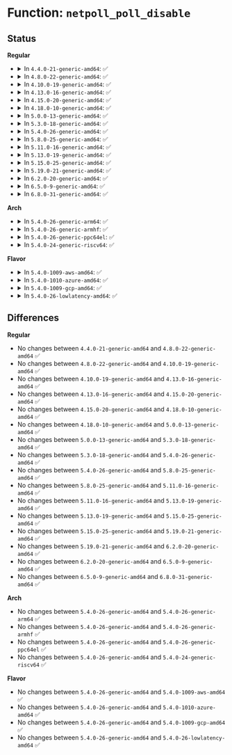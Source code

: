 # Function: <code>netpoll_poll_disable</code>

## Status
<b>Regular</b>
<ul>
<li>
<details>
<summary>In <code>4.4.0-21-generic-amd64</code>: ✅</summary>

```c
void netpoll_poll_disable(struct net_device * dev)
```

```json
{
  "name": "netpoll_poll_disable",
  "collision_type": "Unique Global",
  "inline_type": "No",
  "funcs": [
    {
      "addr": 18446744071586414528,
      "name": "netpoll_poll_disable",
      "external": true,
      "loc": "net/core/netpoll.c:217",
      "file": "net/core/netpoll.c",
      "inline": "seen, unknown",
      "caller_inline": [],
      "caller_func": [
        "net/core/dev.c:__dev_close_many",
        "net/core/dev.c:__dev_open"
      ]
    }
  ],
  "symbols": [
    {
      "addr": 18446744071586414528,
      "name": "netpoll_poll_disable",
      "section": ".text",
      "bind": "STB_GLOBAL",
      "size": 75
    }
  ]
}
```
</details>
</li>
<li>
<details>
<summary>In <code>4.8.0-22-generic-amd64</code>: ✅</summary>

```c
void netpoll_poll_disable(struct net_device * dev)
```

```json
{
  "name": "netpoll_poll_disable",
  "collision_type": "Unique Global",
  "inline_type": "No",
  "funcs": [
    {
      "addr": 18446744071586857632,
      "name": "netpoll_poll_disable",
      "external": true,
      "loc": "net/core/netpoll.c:217",
      "file": "net/core/netpoll.c",
      "inline": "seen, unknown",
      "caller_inline": [],
      "caller_func": [
        "net/core/dev.c:__dev_close_many",
        "net/core/dev.c:__dev_open"
      ]
    }
  ],
  "symbols": [
    {
      "addr": 18446744071586857632,
      "name": "netpoll_poll_disable",
      "section": ".text",
      "bind": "STB_GLOBAL",
      "size": 75
    }
  ]
}
```
</details>
</li>
<li>
<details>
<summary>In <code>4.10.0-19-generic-amd64</code>: ✅</summary>

```c
void netpoll_poll_disable(struct net_device * dev)
```

```json
{
  "name": "netpoll_poll_disable",
  "collision_type": "Unique Global",
  "inline_type": "No",
  "funcs": [
    {
      "addr": 18446744071587048720,
      "name": "netpoll_poll_disable",
      "external": true,
      "loc": "net/core/netpoll.c:217",
      "file": "net/core/netpoll.c",
      "inline": "seen, unknown",
      "caller_inline": [],
      "caller_func": [
        "net/core/dev.c:__dev_close_many",
        "net/core/dev.c:__dev_open"
      ]
    }
  ],
  "symbols": [
    {
      "addr": 18446744071587048720,
      "name": "netpoll_poll_disable",
      "section": ".text",
      "bind": "STB_GLOBAL",
      "size": 75
    }
  ]
}
```
</details>
</li>
<li>
<details>
<summary>In <code>4.13.0-16-generic-amd64</code>: ✅</summary>

```c
void netpoll_poll_disable(struct net_device * dev)
```

```json
{
  "name": "netpoll_poll_disable",
  "collision_type": "Unique Global",
  "inline_type": "No",
  "funcs": [
    {
      "addr": 18446744071587176560,
      "name": "netpoll_poll_disable",
      "external": true,
      "loc": "net/core/netpoll.c:223",
      "file": "net/core/netpoll.c",
      "inline": "seen, unknown",
      "caller_inline": [],
      "caller_func": [
        "net/core/dev.c:__dev_close_many",
        "net/core/dev.c:__dev_open"
      ]
    }
  ],
  "symbols": [
    {
      "addr": 18446744071587176560,
      "name": "netpoll_poll_disable",
      "section": ".text",
      "bind": "STB_GLOBAL",
      "size": 75
    }
  ]
}
```
</details>
</li>
<li>
<details>
<summary>In <code>4.15.0-20-generic-amd64</code>: ✅</summary>

```c
void netpoll_poll_disable(struct net_device * dev)
```

```json
{
  "name": "netpoll_poll_disable",
  "collision_type": "Unique Global",
  "inline_type": "No",
  "funcs": [
    {
      "addr": 18446744071587681840,
      "name": "netpoll_poll_disable",
      "external": true,
      "loc": "net/core/netpoll.c:223",
      "file": "net/core/netpoll.c",
      "inline": "seen, unknown",
      "caller_inline": [],
      "caller_func": [
        "net/core/dev.c:__dev_close_many",
        "net/core/dev.c:__dev_open"
      ]
    }
  ],
  "symbols": [
    {
      "addr": 18446744071587681840,
      "name": "netpoll_poll_disable",
      "section": ".text",
      "bind": "STB_GLOBAL",
      "size": 75
    }
  ]
}
```
</details>
</li>
<li>
<details>
<summary>In <code>4.18.0-10-generic-amd64</code>: ✅</summary>

```c
void netpoll_poll_disable(struct net_device * dev)
```

```json
{
  "name": "netpoll_poll_disable",
  "collision_type": "Unique Global",
  "inline_type": "No",
  "funcs": [
    {
      "addr": 18446744071588014176,
      "name": "netpoll_poll_disable",
      "external": true,
      "loc": "net/core/netpoll.c:223",
      "file": "net/core/netpoll.c",
      "inline": "seen, unknown",
      "caller_inline": [],
      "caller_func": [
        "net/core/dev.c:__dev_close_many",
        "net/core/dev.c:__dev_open"
      ]
    }
  ],
  "symbols": [
    {
      "addr": 18446744071588014176,
      "name": "netpoll_poll_disable",
      "section": ".text",
      "bind": "STB_GLOBAL",
      "size": 75
    }
  ]
}
```
</details>
</li>
<li>
<details>
<summary>In <code>5.0.0-13-generic-amd64</code>: ✅</summary>

```c
void netpoll_poll_disable(struct net_device * dev)
```

```json
{
  "name": "netpoll_poll_disable",
  "collision_type": "Unique Global",
  "inline_type": "No",
  "funcs": [
    {
      "addr": 18446744071588181696,
      "name": "netpoll_poll_disable",
      "external": true,
      "loc": "net/core/netpoll.c:200",
      "file": "net/core/netpoll.c",
      "inline": "seen, unknown",
      "caller_inline": [],
      "caller_func": [
        "net/core/dev.c:__dev_close_many",
        "net/core/dev.c:__dev_open"
      ]
    }
  ],
  "symbols": [
    {
      "addr": 18446744071588181696,
      "name": "netpoll_poll_disable",
      "section": ".text",
      "bind": "STB_GLOBAL",
      "size": 75
    }
  ]
}
```
</details>
</li>
<li>
<details>
<summary>In <code>5.3.0-18-generic-amd64</code>: ✅</summary>

```c
void netpoll_poll_disable(struct net_device * dev)
```

```json
{
  "name": "netpoll_poll_disable",
  "collision_type": "Unique Global",
  "inline_type": "No",
  "funcs": [
    {
      "addr": 18446744071588510224,
      "name": "netpoll_poll_disable",
      "external": true,
      "loc": "net/core/netpoll.c:201",
      "file": "net/core/netpoll.c",
      "inline": "seen, unknown",
      "caller_inline": [],
      "caller_func": [
        "net/core/dev.c:__dev_close_many",
        "net/core/dev.c:__dev_open"
      ]
    }
  ],
  "symbols": [
    {
      "addr": 18446744071588510224,
      "name": "netpoll_poll_disable",
      "section": ".text",
      "bind": "STB_GLOBAL",
      "size": 89
    }
  ]
}
```
</details>
</li>
<li>
<details>
<summary>In <code>5.4.0-26-generic-amd64</code>: ✅</summary>

```c
void netpoll_poll_disable(struct net_device * dev)
```

```json
{
  "name": "netpoll_poll_disable",
  "collision_type": "Unique Global",
  "inline_type": "No",
  "funcs": [
    {
      "addr": 18446744071588718800,
      "name": "netpoll_poll_disable",
      "external": true,
      "loc": "net/core/netpoll.c:201",
      "file": "net/core/netpoll.c",
      "inline": "seen, unknown",
      "caller_inline": [],
      "caller_func": [
        "net/core/dev.c:__dev_close_many",
        "net/core/dev.c:__dev_open"
      ]
    }
  ],
  "symbols": [
    {
      "addr": 18446744071588718800,
      "name": "netpoll_poll_disable",
      "section": ".text",
      "bind": "STB_GLOBAL",
      "size": 89
    }
  ]
}
```
</details>
</li>
<li>
<details>
<summary>In <code>5.8.0-25-generic-amd64</code>: ✅</summary>

```c
void netpoll_poll_disable(struct net_device * dev)
```

```json
{
  "name": "netpoll_poll_disable",
  "collision_type": "Unique Global",
  "inline_type": "No",
  "funcs": [
    {
      "addr": 18446744071589585952,
      "name": "netpoll_poll_disable",
      "external": true,
      "loc": "net/core/netpoll.c:202",
      "file": "net/core/netpoll.c",
      "inline": "seen, unknown",
      "caller_inline": [],
      "caller_func": [
        "net/core/dev.c:__dev_close_many",
        "net/core/dev.c:__dev_open"
      ]
    }
  ],
  "symbols": [
    {
      "addr": 18446744071589585952,
      "name": "netpoll_poll_disable",
      "section": ".text",
      "bind": "STB_GLOBAL",
      "size": 89
    }
  ]
}
```
</details>
</li>
<li>
<details>
<summary>In <code>5.11.0-16-generic-amd64</code>: ✅</summary>

```c
void netpoll_poll_disable(struct net_device * dev)
```

```json
{
  "name": "netpoll_poll_disable",
  "collision_type": "Unique Global",
  "inline_type": "No",
  "funcs": [
    {
      "addr": 18446744071589596400,
      "name": "netpoll_poll_disable",
      "external": true,
      "loc": "net/core/netpoll.c:203",
      "file": "net/core/netpoll.c",
      "inline": "seen, unknown",
      "caller_inline": [],
      "caller_func": [
        "net/core/dev.c:__dev_close_many",
        "net/core/dev.c:__dev_open"
      ]
    }
  ],
  "symbols": [
    {
      "addr": 18446744071589596400,
      "name": "netpoll_poll_disable",
      "section": ".text",
      "bind": "STB_GLOBAL",
      "size": 89
    }
  ]
}
```
</details>
</li>
<li>
<details>
<summary>In <code>5.13.0-19-generic-amd64</code>: ✅</summary>

```c
void netpoll_poll_disable(struct net_device * dev)
```

```json
{
  "name": "netpoll_poll_disable",
  "collision_type": "Unique Global",
  "inline_type": "No",
  "funcs": [
    {
      "addr": 18446744071589484976,
      "name": "netpoll_poll_disable",
      "external": true,
      "loc": "net/core/netpoll.c:202",
      "file": "net/core/netpoll.c",
      "inline": "seen, unknown",
      "caller_inline": [],
      "caller_func": [
        "net/core/dev.c:__dev_close_many",
        "net/core/dev.c:__dev_open"
      ]
    }
  ],
  "symbols": [
    {
      "addr": 18446744071589484976,
      "name": "netpoll_poll_disable",
      "section": ".text",
      "bind": "STB_GLOBAL",
      "size": 89
    }
  ]
}
```
</details>
</li>
<li>
<details>
<summary>In <code>5.15.0-25-generic-amd64</code>: ✅</summary>

```c
void netpoll_poll_disable(struct net_device * dev)
```

```json
{
  "name": "netpoll_poll_disable",
  "collision_type": "Unique Global",
  "inline_type": "No",
  "funcs": [
    {
      "addr": 18446744071590225648,
      "name": "netpoll_poll_disable",
      "external": true,
      "loc": "net/core/netpoll.c:203",
      "file": "net/core/netpoll.c",
      "inline": "seen, unknown",
      "caller_inline": [],
      "caller_func": [
        "net/core/dev.c:__dev_close_many",
        "net/core/dev.c:__dev_open"
      ]
    }
  ],
  "symbols": [
    {
      "addr": 18446744071590225648,
      "name": "netpoll_poll_disable",
      "section": ".text",
      "bind": "STB_GLOBAL",
      "size": 89
    }
  ]
}
```
</details>
</li>
<li>
<details>
<summary>In <code>5.19.0-21-generic-amd64</code>: ✅</summary>

```c
void netpoll_poll_disable(struct net_device * dev)
```

```json
{
  "name": "netpoll_poll_disable",
  "collision_type": "Unique Global",
  "inline_type": "No",
  "funcs": [
    {
      "addr": 18446744071591802192,
      "name": "netpoll_poll_disable",
      "external": true,
      "loc": "net/core/netpoll.c:203",
      "file": "net/core/netpoll.c",
      "inline": "seen, unknown",
      "caller_inline": [],
      "caller_func": [
        "net/core/dev.c:__dev_close_many",
        "net/core/dev.c:__dev_open"
      ]
    }
  ],
  "symbols": [
    {
      "addr": 18446744071591802192,
      "name": "netpoll_poll_disable",
      "section": ".text",
      "bind": "STB_GLOBAL",
      "size": 94
    }
  ]
}
```
</details>
</li>
<li>
<details>
<summary>In <code>6.2.0-20-generic-amd64</code>: ✅</summary>

```c
void netpoll_poll_disable(struct net_device * dev)
```

```json
{
  "name": "netpoll_poll_disable",
  "collision_type": "Unique Global",
  "inline_type": "No",
  "funcs": [
    {
      "addr": 18446744071593596992,
      "name": "netpoll_poll_disable",
      "external": true,
      "loc": "net/core/netpoll.c:203",
      "file": "net/core/netpoll.c",
      "inline": "seen, unknown",
      "caller_inline": [],
      "caller_func": [
        "net/core/dev.c:__dev_close_many",
        "net/core/dev.c:__dev_open"
      ]
    }
  ],
  "symbols": [
    {
      "addr": 18446744071593596992,
      "name": "netpoll_poll_disable",
      "section": ".text",
      "bind": "STB_GLOBAL",
      "size": 94
    }
  ]
}
```
</details>
</li>
<li>
<details>
<summary>In <code>6.5.0-9-generic-amd64</code>: ✅</summary>

```c
void netpoll_poll_disable(struct net_device * dev)
```

```json
{
  "name": "netpoll_poll_disable",
  "collision_type": "Unique Global",
  "inline_type": "No",
  "funcs": [
    {
      "addr": 18446744071594070352,
      "name": "netpoll_poll_disable",
      "external": true,
      "loc": "net/core/netpoll.c:220",
      "file": "net/core/netpoll.c",
      "inline": "seen, unknown",
      "caller_inline": [],
      "caller_func": [
        "net/core/dev.c:__dev_close_many",
        "net/core/dev.c:__dev_open"
      ]
    }
  ],
  "symbols": [
    {
      "addr": 18446744071594070352,
      "name": "netpoll_poll_disable",
      "section": ".text",
      "bind": "STB_GLOBAL",
      "size": 94
    }
  ]
}
```
</details>
</li>
<li>
<details>
<summary>In <code>6.8.0-31-generic-amd64</code>: ✅</summary>

```c
void netpoll_poll_disable(struct net_device * dev)
```

```json
{
  "name": "netpoll_poll_disable",
  "collision_type": "Unique Global",
  "inline_type": "No",
  "funcs": [
    {
      "addr": 18446744071594864960,
      "name": "netpoll_poll_disable",
      "external": true,
      "loc": "net/core/netpoll.c:220",
      "file": "net/core/netpoll.c",
      "inline": "seen, unknown",
      "caller_inline": [],
      "caller_func": [
        "net/core/dev.c:__dev_close_many",
        "net/core/dev.c:__dev_open"
      ]
    }
  ],
  "symbols": [
    {
      "addr": 18446744071594864960,
      "name": "netpoll_poll_disable",
      "section": ".text",
      "bind": "STB_GLOBAL",
      "size": 94
    }
  ]
}
```
</details>
</li>
</ul>
<b>Arch</b>
<ul>
<li>
<details>
<summary>In <code>5.4.0-26-generic-arm64</code>: ✅</summary>

```c
void netpoll_poll_disable(struct net_device * dev)
```

```json
{
  "name": "netpoll_poll_disable",
  "collision_type": "Unique Global",
  "inline_type": "No",
  "funcs": [
    {
      "addr": 18446603336502282488,
      "name": "netpoll_poll_disable",
      "external": true,
      "loc": "net/core/netpoll.c:201",
      "file": "net/core/netpoll.c",
      "inline": "seen, unknown",
      "caller_inline": [],
      "caller_func": [
        "net/core/dev.c:__dev_close_many",
        "net/core/dev.c:__dev_open"
      ]
    }
  ],
  "symbols": [
    {
      "addr": 18446603336502282488,
      "name": "netpoll_poll_disable",
      "section": ".text",
      "bind": "STB_GLOBAL",
      "size": 124
    }
  ]
}
```
</details>
</li>
<li>
<details>
<summary>In <code>5.4.0-26-generic-armhf</code>: ✅</summary>

```c
void netpoll_poll_disable(struct net_device * dev)
```

```json
{
  "name": "netpoll_poll_disable",
  "collision_type": "Unique Global",
  "inline_type": "No",
  "funcs": [
    {
      "addr": 3235024232,
      "name": "netpoll_poll_disable",
      "external": true,
      "loc": "net/core/netpoll.c:201",
      "file": "net/core/netpoll.c",
      "inline": "seen, unknown",
      "caller_inline": [],
      "caller_func": [
        "net/core/dev.c:__dev_close_many",
        "net/core/dev.c:__dev_open"
      ]
    }
  ],
  "symbols": [
    {
      "addr": 3235024232,
      "name": "netpoll_poll_disable",
      "section": ".text",
      "bind": "STB_GLOBAL",
      "size": 140
    }
  ]
}
```
</details>
</li>
<li>
<details>
<summary>In <code>5.4.0-26-generic-ppc64el</code>: ✅</summary>

```c
void netpoll_poll_disable(struct net_device * dev)
```

```json
{
  "name": "netpoll_poll_disable",
  "collision_type": "Unique Global",
  "inline_type": "No",
  "funcs": [
    {
      "addr": 13835058055295786128,
      "name": "netpoll_poll_disable",
      "external": true,
      "loc": "net/core/netpoll.c:201",
      "file": "net/core/netpoll.c",
      "inline": "seen, unknown",
      "caller_inline": [],
      "caller_func": [
        "net/core/dev.c:__dev_close_many",
        "net/core/dev.c:__dev_open"
      ]
    }
  ],
  "symbols": [
    {
      "addr": 13835058055295786128,
      "name": "netpoll_poll_disable",
      "section": ".text",
      "bind": "STB_GLOBAL",
      "size": 204
    }
  ]
}
```
</details>
</li>
<li>
<details>
<summary>In <code>5.4.0-24-generic-riscv64</code>: ✅</summary>

```c
void netpoll_poll_disable(struct net_device * dev)
```

```json
{
  "name": "netpoll_poll_disable",
  "collision_type": "Unique Global",
  "inline_type": "No",
  "funcs": [
    {
      "addr": 18446743936278516626,
      "name": "netpoll_poll_disable",
      "external": true,
      "loc": "net/core/netpoll.c:201",
      "file": "net/core/netpoll.c",
      "inline": "seen, unknown",
      "caller_inline": [],
      "caller_func": [
        "net/core/dev.c:__dev_close_many",
        "net/core/dev.c:__dev_open"
      ]
    }
  ],
  "symbols": [
    {
      "addr": 18446743936278516626,
      "name": "netpoll_poll_disable",
      "section": ".text",
      "bind": "STB_GLOBAL",
      "size": 106
    }
  ]
}
```
</details>
</li>
</ul>
<b>Flavor</b>
<ul>
<li>
<details>
<summary>In <code>5.4.0-1009-aws-amd64</code>: ✅</summary>

```c
void netpoll_poll_disable(struct net_device * dev)
```

```json
{
  "name": "netpoll_poll_disable",
  "collision_type": "Unique Global",
  "inline_type": "No",
  "funcs": [
    {
      "addr": 18446744071588325536,
      "name": "netpoll_poll_disable",
      "external": true,
      "loc": "net/core/netpoll.c:201",
      "file": "net/core/netpoll.c",
      "inline": "seen, unknown",
      "caller_inline": [],
      "caller_func": [
        "net/core/dev.c:__dev_close_many",
        "net/core/dev.c:__dev_open"
      ]
    }
  ],
  "symbols": [
    {
      "addr": 18446744071588325536,
      "name": "netpoll_poll_disable",
      "section": ".text",
      "bind": "STB_GLOBAL",
      "size": 89
    }
  ]
}
```
</details>
</li>
<li>
<details>
<summary>In <code>5.4.0-1010-azure-amd64</code>: ✅</summary>

```c
void netpoll_poll_disable(struct net_device * dev)
```

```json
{
  "name": "netpoll_poll_disable",
  "collision_type": "Unique Global",
  "inline_type": "No",
  "funcs": [
    {
      "addr": 18446744071588040432,
      "name": "netpoll_poll_disable",
      "external": true,
      "loc": "net/core/netpoll.c:201",
      "file": "net/core/netpoll.c",
      "inline": "seen, unknown",
      "caller_inline": [],
      "caller_func": [
        "net/core/dev.c:__dev_close_many",
        "net/core/dev.c:__dev_open"
      ]
    }
  ],
  "symbols": [
    {
      "addr": 18446744071588040432,
      "name": "netpoll_poll_disable",
      "section": ".text",
      "bind": "STB_GLOBAL",
      "size": 89
    }
  ]
}
```
</details>
</li>
<li>
<details>
<summary>In <code>5.4.0-1009-gcp-amd64</code>: ✅</summary>

```c
void netpoll_poll_disable(struct net_device * dev)
```

```json
{
  "name": "netpoll_poll_disable",
  "collision_type": "Unique Global",
  "inline_type": "No",
  "funcs": [
    {
      "addr": 18446744071588657360,
      "name": "netpoll_poll_disable",
      "external": true,
      "loc": "net/core/netpoll.c:201",
      "file": "net/core/netpoll.c",
      "inline": "seen, unknown",
      "caller_inline": [],
      "caller_func": [
        "net/core/dev.c:__dev_close_many",
        "net/core/dev.c:__dev_open"
      ]
    }
  ],
  "symbols": [
    {
      "addr": 18446744071588657360,
      "name": "netpoll_poll_disable",
      "section": ".text",
      "bind": "STB_GLOBAL",
      "size": 89
    }
  ]
}
```
</details>
</li>
<li>
<details>
<summary>In <code>5.4.0-26-lowlatency-amd64</code>: ✅</summary>

```c
void netpoll_poll_disable(struct net_device * dev)
```

```json
{
  "name": "netpoll_poll_disable",
  "collision_type": "Unique Global",
  "inline_type": "No",
  "funcs": [
    {
      "addr": 18446744071588797168,
      "name": "netpoll_poll_disable",
      "external": true,
      "loc": "net/core/netpoll.c:201",
      "file": "net/core/netpoll.c",
      "inline": "seen, unknown",
      "caller_inline": [],
      "caller_func": [
        "net/core/dev.c:__dev_close_many",
        "net/core/dev.c:__dev_open"
      ]
    }
  ],
  "symbols": [
    {
      "addr": 18446744071588797168,
      "name": "netpoll_poll_disable",
      "section": ".text",
      "bind": "STB_GLOBAL",
      "size": 84
    }
  ]
}
```
</details>
</li>
</ul>

## Differences
<b>Regular</b>
<ul>
<li>
No changes between <code>4.4.0-21-generic-amd64</code> and <code>4.8.0-22-generic-amd64</code> ✅
</li>
<li>
No changes between <code>4.8.0-22-generic-amd64</code> and <code>4.10.0-19-generic-amd64</code> ✅
</li>
<li>
No changes between <code>4.10.0-19-generic-amd64</code> and <code>4.13.0-16-generic-amd64</code> ✅
</li>
<li>
No changes between <code>4.13.0-16-generic-amd64</code> and <code>4.15.0-20-generic-amd64</code> ✅
</li>
<li>
No changes between <code>4.15.0-20-generic-amd64</code> and <code>4.18.0-10-generic-amd64</code> ✅
</li>
<li>
No changes between <code>4.18.0-10-generic-amd64</code> and <code>5.0.0-13-generic-amd64</code> ✅
</li>
<li>
No changes between <code>5.0.0-13-generic-amd64</code> and <code>5.3.0-18-generic-amd64</code> ✅
</li>
<li>
No changes between <code>5.3.0-18-generic-amd64</code> and <code>5.4.0-26-generic-amd64</code> ✅
</li>
<li>
No changes between <code>5.4.0-26-generic-amd64</code> and <code>5.8.0-25-generic-amd64</code> ✅
</li>
<li>
No changes between <code>5.8.0-25-generic-amd64</code> and <code>5.11.0-16-generic-amd64</code> ✅
</li>
<li>
No changes between <code>5.11.0-16-generic-amd64</code> and <code>5.13.0-19-generic-amd64</code> ✅
</li>
<li>
No changes between <code>5.13.0-19-generic-amd64</code> and <code>5.15.0-25-generic-amd64</code> ✅
</li>
<li>
No changes between <code>5.15.0-25-generic-amd64</code> and <code>5.19.0-21-generic-amd64</code> ✅
</li>
<li>
No changes between <code>5.19.0-21-generic-amd64</code> and <code>6.2.0-20-generic-amd64</code> ✅
</li>
<li>
No changes between <code>6.2.0-20-generic-amd64</code> and <code>6.5.0-9-generic-amd64</code> ✅
</li>
<li>
No changes between <code>6.5.0-9-generic-amd64</code> and <code>6.8.0-31-generic-amd64</code> ✅
</li>
</ul>
<b>Arch</b>
<ul>
<li>
No changes between <code>5.4.0-26-generic-amd64</code> and <code>5.4.0-26-generic-arm64</code> ✅
</li>
<li>
No changes between <code>5.4.0-26-generic-amd64</code> and <code>5.4.0-26-generic-armhf</code> ✅
</li>
<li>
No changes between <code>5.4.0-26-generic-amd64</code> and <code>5.4.0-26-generic-ppc64el</code> ✅
</li>
<li>
No changes between <code>5.4.0-26-generic-amd64</code> and <code>5.4.0-24-generic-riscv64</code> ✅
</li>
</ul>
<b>Flavor</b>
<ul>
<li>
No changes between <code>5.4.0-26-generic-amd64</code> and <code>5.4.0-1009-aws-amd64</code> ✅
</li>
<li>
No changes between <code>5.4.0-26-generic-amd64</code> and <code>5.4.0-1010-azure-amd64</code> ✅
</li>
<li>
No changes between <code>5.4.0-26-generic-amd64</code> and <code>5.4.0-1009-gcp-amd64</code> ✅
</li>
<li>
No changes between <code>5.4.0-26-generic-amd64</code> and <code>5.4.0-26-lowlatency-amd64</code> ✅
</li>
</ul>
